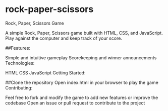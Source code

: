 # rock-paper-scissors

Rock, Paper, Scissors Game

A simple Rock, Paper, Scissors game built with HTML, CSS, and JavaScript. Play against the computer and keep track of your score.

##Features:

Simple and intuitive gameplay
Scorekeeping and winner announcements
Technologies:

HTML
CSS
JavaScript
Getting Started:

##Clone the repository
Open index.html in your browser to play the game
Contributing:

Feel free to fork and modify the game to add new features or improve the codebase
Open an issue or pull request to contribute to the project
